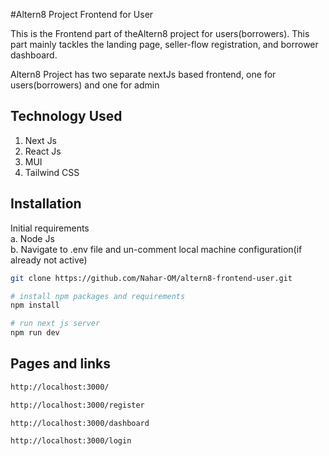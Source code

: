 #Altern8 Project Frontend for User

This is the Frontend part of theAltern8 project for users(borrowers). This part mainly tackles the landing page, seller-flow registration, and borrower dashboard.

Altern8 Project has two separate nextJs based frontend, one for users(borrowers) and one for admin

## Technology Used

1. Next Js
2. React Js
3. MUI
4. Tailwind CSS

## Installation

Initial requirements  
a. Node Js  
b. Navigate to .env file and un-comment local machine configuration(if already not active)

```bash
git clone https://github.com/Nahar-OM/altern8-frontend-user.git
```

```bash
# install npm packages and requirements
npm install
```

```bash
# run next js server
npm run dev

```

## Pages and links

```bash
http://localhost:3000/
```

```bash
http://localhost:3000/register
```
```bash
http://localhost:3000/dashboard
```

```bash
http://localhost:3000/login
```


